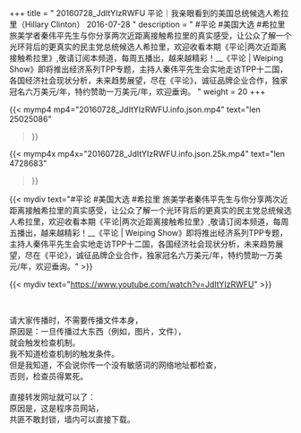 +++
title = " 20160728_JdItYIzRWFU 平论｜我亲眼看到的美国总统候选人希拉里（Hillary Clinton） 2016-07-28 "
description = " #平论 #美国大选 #希拉里 旅美学者秦伟平先生与你分享两次近距离接触希拉里的真实感受，让公众了解一个光环背后的更真实的民主党总统候选人希拉里，欢迎收看本期《平论|两次近距离接触希拉里》,敬请订阅本频道，每周五播出，越来越精彩！__《平论 | Weiping Show》即将推出经济系列TPP专题，主持人秦伟平先生会实地走访TPP十二国，各国经济社会现状分析，未来趋势展望，尽在《平论》，诚征品牌企业合作，独家冠名六万美元/年，特约赞助一万美元/年，欢迎垂询。 "
weight = 20
+++

{{< mymp4 mp4="20160728_JdItYIzRWFU.info.json.mp4" 
text="len 25025086"
>}}

{{< mymp4x  mp4x="20160728_JdItYIzRWFU.info.json.25k.mp4"
text="len 4728683"
>}}


{{< mydiv text="#平论 #美国大选 #希拉里 旅美学者秦伟平先生与你分享两次近距离接触希拉里的真实感受，让公众了解一个光环背后的更真实的民主党总统候选人希拉里，欢迎收看本期《平论|两次近距离接触希拉里》,敬请订阅本频道，每周五播出，越来越精彩！__《平论 | Weiping Show》即将推出经济系列TPP专题，主持人秦伟平先生会实地走访TPP十二国，各国经济社会现状分析，未来趋势展望，尽在《平论》，诚征品牌企业合作，独家冠名六万美元/年，特约赞助一万美元/年，欢迎垂询。" >}}
<br>

{{< mydiv text="https://www.youtube.com/watch?v=JdItYIzRWFU" >}}


<br>

请大家传播时，不需要传播文件本身，<br>
原因是：一旦传播过大东西（例如，图片，文件），<br>
就会触发检查机制。<br>
我不知道检查机制的触发条件。<br>
但是我知道，不会说你传一个没有敏感词的网络地址都检查，<br>
否则，检查员得累死。<br><br>
直接转发网址就可以了：<br>
原因是，这是程序员网站，<br>
共匪不敢封锁，墙内可以直接下载。


